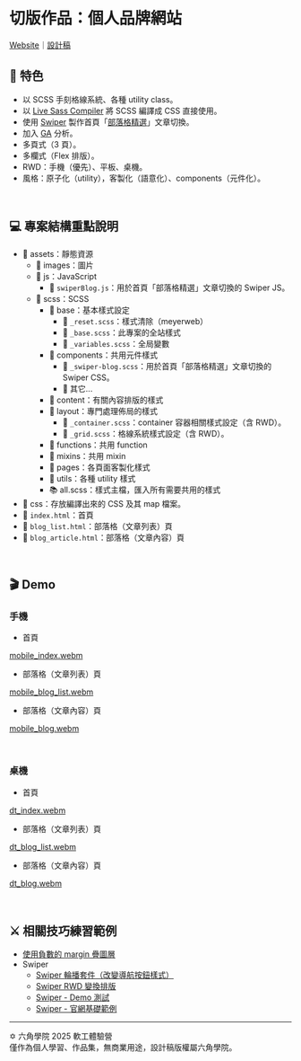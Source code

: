 # 切版作品：個人品牌網站

[Website](https://githubplayerzero.github.io/personal-branding-website-hand/)｜[設計稿](https://www.figma.com/design/bBHUp0TeM0yjAlkjtyxQJI/2025ver.-%E9%AB%94%E9%A9%97%E7%87%9F%E5%AD%B8%E7%94%9F%E8%A8%AD%E8%A8%88%E7%A8%BF?node-id=236-2560&t=v1syAvWmH6CuCvBu-0)

## 📌 特色
- 以 SCSS 手刻格線系統、各種 utility class。
- 以 [Live Sass Compiler](https://marketplace.visualstudio.com/items?itemName=glenn2223.live-sass) 將 SCSS 編譯成 CSS 直接使用。
- 使用 [Swiper](https://swiperjs.com/) 製作首頁「[部落格精選](https://githubplayerzero.github.io/personal-branding-website-hand/#blogFeatures)」文章切換。
- 加入 [GA](https://developers.google.com/analytics?hl=zh-tw) 分析。
- 多頁式（3 頁）。
- 多欄式（Flex 排版）。
- RWD：手機（優先）、平板、桌機。
- 風格：原子化（utility），客製化（語意化）、components（元件化）。
<br>

## 💻 專案結構重點說明
- 📂 assets：靜態資源
    - 📁 images：圖片
    - 📁 js：JavaScript
      - 📄 `swiperBlog.js`：用於首頁「部落格精選」文章切換的 Swiper JS。
    - 📁 scss：SCSS
        - 📁 base：基本樣式設定
          - 📄 `_reset.scss`：樣式清除（meyerweb）
          - 📄 `_base.scss`：此專案的全站樣式
          - 📄 `_variables.scss`：全局變數
        - 📁 components：共用元件樣式
          - 📄 `_swiper-blog.scss`：用於首頁「部落格精選」文章切換的 Swiper CSS。
          - 📄 其它...
        - 📁 content：有關內容排版的樣式
        - 📁 layout：專門處理佈局的樣式
          - 📄 `_container.scss`：container 容器相關樣式設定（含 RWD）。
          - 📄 `_grid.scss`：格線系統樣式設定（含 RWD）。
        - 📁 functions：共用 function
        - 📁 mixins：共用 mixin
        - 📁 pages：各頁面客製化樣式
        - 📁 utils：各種 utility 樣式
        - 📚 all.scss：樣式主檔，匯入所有需要共用的樣式
- 📁 css：存放編譯出來的 CSS 及其 map 檔案。
- 📄 `index.html`：首頁
- 📄 `blog_list.html`：部落格（文章列表）頁
- 📄 `blog_article.html`：部落格（文章內容）頁

<br>

## 🎬 Demo
### 手機
- 首頁

[mobile_index.webm](https://github.com/user-attachments/assets/9ee39d64-f514-41b6-8426-5d405d3334c2)

- 部落格（文章列表）頁

[mobile_blog_list.webm](https://github.com/user-attachments/assets/fb3ac3a7-da47-4567-bdc4-c63c55215506)

- 部落格（文章內容）頁

[mobile_blog.webm](https://github.com/user-attachments/assets/69ce698d-b577-486c-bc95-aa38089d4943)

<br>

### 桌機
- 首頁

[dt_index.webm](https://github.com/user-attachments/assets/3ee128b9-187f-4049-ad43-31d0400897d8)

- 部落格（文章列表）頁

[dt_blog_list.webm](https://github.com/user-attachments/assets/dd233874-7f78-44fe-b7e4-570adc29559f)

- 部落格（文章內容）頁

[dt_blog.webm](https://github.com/user-attachments/assets/b0e41b06-9ffe-4098-bb0b-419c8ee4d6bc)

<br>

## ⚔️ 相關技巧練習範例
- [使用負數的 margin 疊圖層](https://codepen.io/codepenplayer/pen/wBBNpdX)
- Swiper
  - [Swiper 輪播套件（改變導航按鈕樣式）](https://codepen.io/codepenplayer/pen/gbpxGPe)
  - [Swiper RWD 變換排版](https://codepen.io/codepenplayer/pen/zxGdmjK)
  - [Swiper - Demo 測試](https://codepen.io/codepenplayer/pen/LEPQLqW)
  - [Swiper - 官網基礎範例](https://codepen.io/codepenplayer/pen/ZYzxEKw)

<hr>

✡️ 六角學院 2025 軟工體驗營<br>
僅作為個人學習、作品集，無商業用途，設計稿版權屬六角學院。
